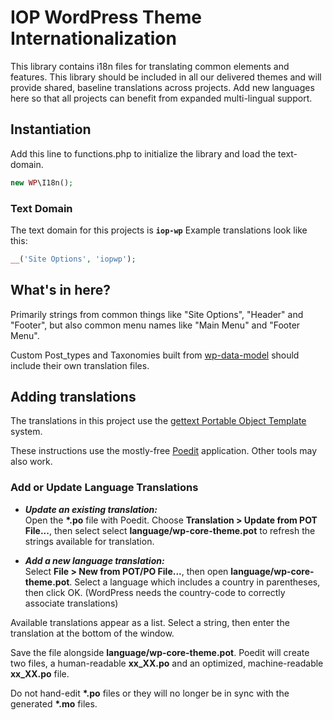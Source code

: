 # IOP WordPress Theme Internationalization

This library contains i18n files for translating common elements and features. This library should be included in all our delivered themes and will provide shared, baseline translations across projects. Add new languages here so that all projects can benefit from expanded multi-lingual support.

## Instantiation

Add this line to functions.php to initialize the library and load the text-domain.

```php
new WP\I18n();
```

### Text Domain

The text domain for this projects is **`iop-wp`**
Example translations look like this:

```php
__('Site Options', 'iopwp');
```

## What's in here?

Primarily strings from common things like "Site Options", "Header" and "Footer", but also common menu names like "Main Menu" and "Footer Menu".

Custom Post_types and Taxonomies built from [wp-data-model](https://github.com/ideasonpurpose/wp-data-model) should include their own translation files.

## Adding translations

The translations in this project use the [gettext Portable Object Template](https://www.icanlocalize.com/site/tutorials/how-to-translate-with-gettext-po-and-pot-files/) system.

These instructions use the mostly-free [Poedit](https://poedit.net) application. Other tools may also work.

### Add or Update Language Translations

- **_Update an existing translation:_**<br>
  Open the **\*.po** file with Poedit. Choose **Translation > Update from POT File...**, then select select **language/wp-core-theme.pot** to refresh the strings available for translation.

- **_Add a new language translation:_**<br>
  Select **File > New from POT/PO File...**, then open **language/wp-core-theme.pot**. Select a language which includes a country in parentheses, then click OK. (WordPress needs the country-code to correctly associate translations)

Available translations appear as a list. Select a string, then enter the translation at the bottom of the window.

Save the file alongside **language/wp-core-theme.pot**. Poedit will create two files, a human-readable **xx_XX.po** and an optimized, machine-readable **xx_XX.po** file.

Do not hand-edit **\*.po** files or they will no longer be in sync with the generated **\*.mo** files.
